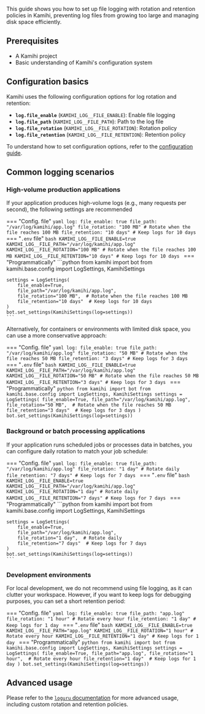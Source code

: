 This guide shows you how to set up file logging with rotation and retention policies in Kamihi, preventing log files from growing too large and managing disk space efficiently.

## Prerequisites

- A Kamihi project
- Basic understanding of Kamihi's configuration system

## Configuration basics

Kamihi uses the following configuration options for log rotation and retention:

- **`log.file_enable`** (`KAMIHI_LOG__FILE_ENABLE`): Enable file logging
- **`log.file_path`** (`KAMIHI_LOG__FILE_PATH`): Path to the log file
- **`log.file_rotation`** (`KAMIHI_LOG__FILE_ROTATION`): Rotation policy
- **`log.file_retention`** (`KAMIHI_LOG__FILE_RETENTION`): Retention policy

To understand how to set configuration options, refer to the [configuration guide]().

## Common logging scenarios

### High-volume production applications

If your application produces high-volume logs (e.g., many requests per second), the following settings are recommended

=== "Config. file"
    ```yaml
    log:
    file_enable: true
    file_path: "/var/log/kamihi/app.log"
    file_rotation: "100 MB" # Rotate when the file reaches 100 MB
    file_retention: "10 days" # Keep logs for 10 days
    ```
=== "`.env` file"
    ```bash
    KAMIHI_LOG__FILE_ENABLE=true
    KAMIHI_LOG__FILE_PATH="/var/log/kamihi/app.log"
    KAMIHI_LOG__FILE_ROTATION="100 MB" # Rotate when the file reaches 100 MB
    KAMIHI_LOG__FILE_RETENTION="10 days" # Keep logs for 10 days
    ```
=== "Programmatically"
    ```python
    from kamihi import bot
    from kamihi.base.config import LogSettings, KamihiSettings

    settings = LogSettings(
        file_enable=True,
        file_path="/var/log/kamihi/app.log",
        file_rotation="100 MB",  # Rotate when the file reaches 100 MB
        file_retention="10 days"  # Keep logs for 10 days
    )
    bot.set_settings(KamihiSettings(log=settings))
    ```

Alternatively, for containers or environments with limited disk space, you can use a more conservative approach:

=== "Config. file"
    ```yaml
    log:
    file_enable: true
    file_path: "/var/log/kamihi/app.log"
    file_rotation: "50 MB" # Rotate when the file reaches 50 MB
    file_retention: "3 days" # Keep logs for 3 days
    ```
=== "`.env` file"
    ```bash
    KAMIHI_LOG__FILE_ENABLE=true
    KAMIHI_LOG__FILE_PATH="/var/log/kamihi/app.log"
    KAMIHI_LOG__FILE_ROTATION="50 MB" # Rotate when the file reaches 50 MB
    KAMIHI_LOG__FILE_RETENTION="3 days" # Keep logs for 3 days
    ```
=== "Programmatically"
    ```python
    from kamihi import bot
    from kamihi.base.config import LogSettings, KamihiSettings
    settings = LogSettings(
        file_enable=True,
        file_path="/var/log/kamihi/app.log",
        file_rotation="50 MB",  # Rotate when the file reaches 50 MB
        file_retention="3 days"  # Keep logs for 3 days
    )
    bot.set_settings(KamihiSettings(log=settings))
    ```

### Background or batch processing applications

If your application runs scheduled jobs or processes data in batches, you can configure daily rotation to match your job schedule:

=== "Config. file"
    ```yaml
    log:
    file_enable: true
    file_path: "/var/log/kamihi/app.log"
    file_rotation: "1 day" # Rotate daily
    file_retention: "7 days" # Keep logs for 7 days
    ```
=== "`.env` file"
    ```bash
    KAMIHI_LOG__FILE_ENABLE=true
    KAMIHI_LOG__FILE_PATH="/var/log/kamihi/app.log"
    KAMIHI_LOG__FILE_ROTATION="1 day" # Rotate daily
    KAMIHI_LOG__FILE_RETENTION="7 days" # Keep logs for 7 days
    ```
=== "Programmatically"
    ```python
    from kamihi import bot
    from kamihi.base.config import LogSettings, KamihiSettings

    settings = LogSettings(
        file_enable=True,
        file_path="/var/log/kamihi/app.log",
        file_rotation="1 day",  # Rotate daily
        file_retention="7 days"  # Keep logs for 7 days
    )
    bot.set_settings(KamihiSettings(log=settings))
    ```

### Development environments

For local development, we do not recommend using file logging, as it can clutter your workspace. However, if you want to keep logs for debugging purposes, you can set a short retention period:

=== "Config. file"
    ```yaml
    log:
    file_enable: true
    file_path: "app.log"
    file_rotation: "1 hour" # Rotate every hour
    file_retention: "1 day" # Keep logs for 1 day
    ```
=== "`.env` file"
    ```bash
    KAMIHI_LOG__FILE_ENABLE=true
    KAMIHI_LOG__FILE_PATH="app.log"
    KAMIHI_LOG__FILE_ROTATION="1 hour" # Rotate every hour
    KAMIHI_LOG__FILE_RETENTION="1 day" # Keep logs for 1 day
    ```
=== "Programmatically"
    ```python
    from kamihi import bot
    from kamihi.base.config import LogSettings, KamihiSettings
    settings = LogSettings(
        file_enable=True,
        file_path="app.log",
        file_rotation="1 hour",  # Rotate every hour
        file_retention="1 day"  # Keep logs for 1 day
    )
    bot.set_settings(KamihiSettings(log=settings))
    ```

## Advanced usage

Please refer to the [`loguru` documentation](https://loguru.readthedocs.io/en/stable/api/logger.html#loguru._logger.Logger.add) for more advanced usage, including custom rotation and retention policies.

